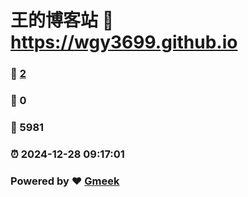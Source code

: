 # 王的博客站 :link: https://wgy3699.github.io 
### :page_facing_up: [2](https://wgy3699.github.io/tag.html) 
### :speech_balloon: 0 
### :hibiscus: 5981 
### :alarm_clock: 2024-12-28 09:17:01 
### Powered by :heart: [Gmeek](https://github.com/Meekdai/Gmeek)
